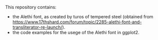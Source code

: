 This repository contains:

 - the Alethi font, as created by turos of tempered steel (obtained from https://www.17thshard.com/forum/topic/2285-alethi-font-and-transliterator-re-launch/).
 - the code examples for the usege of the Alethi font in ggplot2.